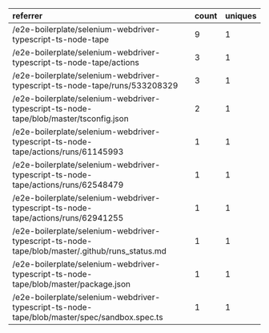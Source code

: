 | referrer                                                                                       | count | uniques |
| :--------------------------------------------------------------------------------------------- | :---- | :------ |
| /e2e-boilerplate/selenium-webdriver-typescript-ts-node-tape                                    | 9     | 1       |
| /e2e-boilerplate/selenium-webdriver-typescript-ts-node-tape/actions                            | 3     | 1       |
| /e2e-boilerplate/selenium-webdriver-typescript-ts-node-tape/runs/533208329                     | 3     | 1       |
| /e2e-boilerplate/selenium-webdriver-typescript-ts-node-tape/blob/master/tsconfig.json          | 2     | 1       |
| /e2e-boilerplate/selenium-webdriver-typescript-ts-node-tape/actions/runs/61145993              | 1     | 1       |
| /e2e-boilerplate/selenium-webdriver-typescript-ts-node-tape/actions/runs/62548479              | 1     | 1       |
| /e2e-boilerplate/selenium-webdriver-typescript-ts-node-tape/actions/runs/62941255              | 1     | 1       |
| /e2e-boilerplate/selenium-webdriver-typescript-ts-node-tape/blob/master/.github/runs_status.md | 1     | 1       |
| /e2e-boilerplate/selenium-webdriver-typescript-ts-node-tape/blob/master/package.json           | 1     | 1       |
| /e2e-boilerplate/selenium-webdriver-typescript-ts-node-tape/blob/master/spec/sandbox.spec.ts   | 1     | 1       |